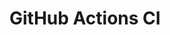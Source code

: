 # GitHub Actions CI





















































































































































































































































































































































































































































































































































































































































































































































































































































































































































































































































































































































































































































































































































































































































































































































































































































































































































































































































































































































































































































































































































































































